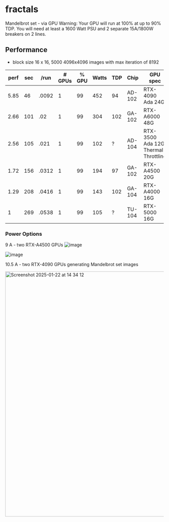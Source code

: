 # fractals
Mandelbrot set - via GPU
Warning: Your GPU will run at 100% at up to 90% TDP.  You will need at least a 1600 Watt PSU and 2 separate 15A/1800W breakers on 2 lines.

## Performance

- block size 16 x 16, 5000 4096x4096 images with max iteration of 8192

perf | sec | /run | # GPUs | % GPU | Watts | TDP | Chip | GPU spec
--- | --- | --- | --- | --- | --- | --- | --- | ---
5.85 | 46 | .0092 | 1 | 99 | 452 | 94 | AD-102 | RTX-4090 Ada 24G
2.66 | 101 | .02 | 1 | 99 | 304 | 102 | GA-102 | RTX-A6000 48G
2.56 | 105 | .021 | 1 | 99 | 102 | ? | AD-104 | RTX-3500 Ada 12G Thermal Throttling
1.72 | 156 | .0312 | 1 | 99 | 194 | 97 | GA-102 | RTX-A4500 20G
1.29 | 208 | .0416 | 1 | 99 | 143 | 102 | GA-104 | RTX-A4000 16G
1 | 269 | .0538 | 1 | 99 | 105 | ? | TU-104 | RTX-5000 16G


### Power Options

9 A - two RTX-A4500 GPUs
![image](https://github.com/user-attachments/assets/e8843564-c8c1-4768-903d-6341b369e835)

![image](https://github.com/user-attachments/assets/7de6901a-a024-4d8f-b623-f8c10393bad4)

10.5 A - two RTX-4090 GPUs generating Mandelbrot set images

<img width="777" alt="Screenshot 2025-01-22 at 14 34 12" src="https://github.com/user-attachments/assets/7d98ebbf-1694-4c4e-8eb8-81a682cd473f" />
